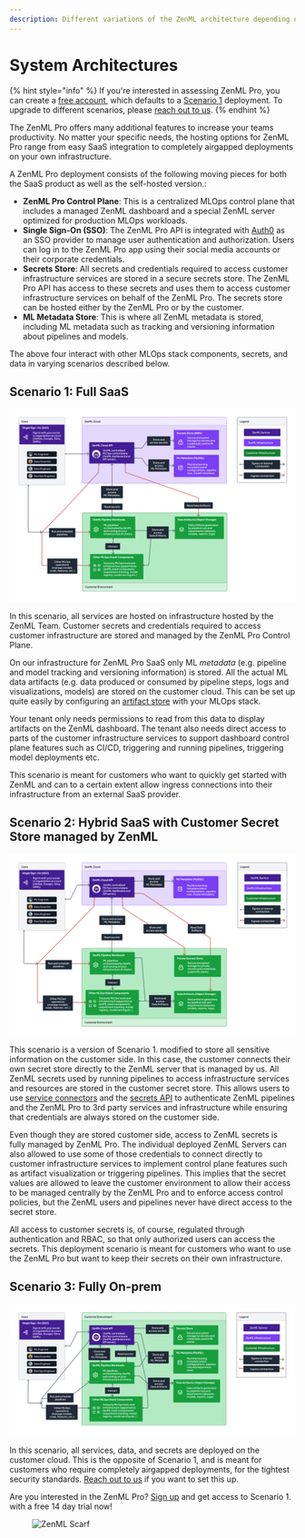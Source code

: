 ```yaml
---
description: Different variations of the ZenML architecture depending on your needs.
---
```


# System Architectures

{% hint style="info" %}
If you're interested in assessing ZenML Pro, you can create
a [free account](https://cloud.zenml.io/?utm\_source=docs\&utm\_medium=referral\_link\&utm\_campaign=cloud\_promotion\&utm\_content=signup\_link),
which defaults to a [Scenario 1](./#scenario-1-full-saas) deployment. To upgrade
to different scenarios, please [reach out to us](mailto:cloud@zenml.io).
{% endhint %}

The ZenML Pro offers many additional features to increase your teams
productivity. No matter your specific needs, the hosting options for ZenML Pro
range from easy SaaS integration to completely airgapped deployments on your own
infrastructure.

A ZenML Pro deployment consists of the following moving pieces for both the SaaS
product as well as the self-hosted version.:

* **ZenML Pro Control Plane**: This is a centralized MLOps control plane that includes a
  managed ZenML dashboard and a special ZenML server optimized for production
  MLOps workloads.
* **Single Sign-On (SSO)**: The ZenML Pro API is integrated
  with [Auth0](https://auth0.com/) as an SSO provider to manage user
  authentication and authorization. Users can log in to the ZenML Pro
  app using their social media accounts or their corporate credentials.
* **Secrets Store**: All secrets and credentials required to access customer
  infrastructure services are stored in a secure secrets store. The ZenML Pro
  API has access to these secrets and uses them to access customer
  infrastructure services on behalf of the ZenML Pro. The secrets store can be
  hosted either by the ZenML Pro or by the customer.
* **ML Metadata Store**: This is where all ZenML metadata is stored, including
  ML metadata such as tracking and versioning information about pipelines and
  models.

The above four interact with other MLOps stack components, secrets, and data in
varying scenarios described below.

## Scenario 1: Full SaaS

![Scenario 1: Full SaaS deployment](../../.gitbook/assets/cloud_architecture_scenario_1.png)


In this scenario, all services are hosted on infrastructure hosted by the ZenML Team.
Customer secrets and credentials required to access customer infrastructure are
stored and managed by the ZenML Pro Control Plane.

On our infrastructure for ZenML Pro SaaS only ML _metadata_ (e.g. pipeline and
model tracking and versioning information) is stored. All the actual ML data
artifacts (e.g. data produced or consumed by pipeline steps, logs and
visualizations, models) are stored on the customer cloud. This can be set up
quite easily by configuring
an [artifact store](../../component-guide/artifact-stores/artifact-stores.md)
with your MLOps stack.

Your tenant only needs permissions to read from this data to display artifacts
on the ZenML dashboard. The tenant also needs direct access to parts of the
customer infrastructure services to support dashboard control plane features
such as CI/CD, triggering and running pipelines, triggering model deployments
etc.

This scenario is meant for customers who want to quickly get started with ZenML
and can to a certain extent allow ingress connections into their infrastructure
from an external SaaS provider.

## Scenario 2: Hybrid SaaS with Customer Secret Store managed by ZenML

![Scenario 2: Hybrid SaaS with Customer Secret Store managed by ZenML](../../.gitbook/assets/cloud_architecture_scenario_2.png)

This scenario is a version of Scenario 1. modified to store all sensitive
information on the customer side. In this case, the customer connects their own
secret store directly to the ZenML server that is managed by us. All ZenML
secrets used by running pipelines to access infrastructure services and
resources are stored in the customer secret store. This allows users to
use [service connectors](../../how-to/auth-management/service-connectors-guide.md)
and the [secrets API](../../how-to/interact-with-secrets.md) to authenticate
ZenML pipelines and the ZenML Pro to 3rd party services and infrastructure
while ensuring that credentials are always stored on the customer side.

Even though they are stored customer side, access to ZenML secrets is fully
managed by ZenML Pro. The individual deployed ZenML Servers can also allowed to use some of those
credentials to connect directly to customer infrastructure services to implement
control plane features such as artifact visualization or triggering pipelines.
This implies that the secret values are allowed to leave the customer
environment to allow their access to be managed centrally by the ZenML Pro and
to enforce access control policies, but the ZenML users and pipelines never have
direct access to the secret store.

All access to customer secrets is, of course, regulated through authentication
and RBAC, so that only authorized users can access the secrets. This deployment
scenario is meant for customers who want to use the ZenML Pro but want to keep
their secrets on their own infrastructure.

## Scenario 3: Fully On-prem

![Scenario 3: Fully on-premises deployment](../../.gitbook/assets/cloud_architecture_scenario_5.png)

In this scenario, all services, data, and secrets are deployed on the customer
cloud. This is the opposite of Scenario 1, and is meant for customers who
require completely airgapped deployments, for the tightest security standards. 
[Reach out to us](mailto:cloud@zenml.io) if you want to set this up.

Are you interested in the ZenML Pro? [Sign up](https://cloud.zenml.io/?utm\_source=docs\&utm\_medium=referral\_link\&utm\_campaign=cloud\_promotion\&utm\_content=signup\_link)
and get access to Scenario 1. with a free 14 day trial now!

<figure><img src="https://static.scarf.sh/a.png?x-pxid=f0b4f458-0a54-4fcd-aa95-d5ee424815bc" alt="ZenML Scarf"><figcaption></figcaption></figure>
